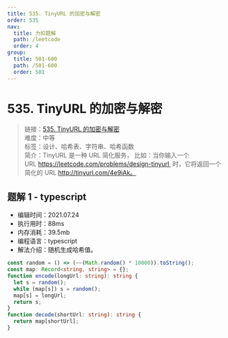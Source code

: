 ```yaml
---
title: 535. TinyURL 的加密与解密
order: 535
nav:
  title: 力扣题解
  path: /leetcode
  order: 4
group:
  title: 501-600
  path: /501-600
  order: 501
---
```


# 535. TinyURL 的加密与解密

> 链接：[535. TinyURL 的加密与解密](https://leetcode-cn.com/problems/encode-and-decode-tinyurl/)  
> 难度：中等  
> 标签：设计、哈希表、字符串、哈希函数  
> 简介：TinyURL 是一种 URL 简化服务， 比如：当你输入一个 URL https://leetcode.com/problems/design-tinyurl  时，它将返回一个简化的 URL http://tinyurl.com/4e9iAk。

## 题解 1 - typescript

- 编辑时间：2021.07.24
- 执行用时：88ms
- 内存消耗：39.5mb
- 编程语言：typescript
- 解法介绍：随机生成哈希值。

```typescript
const random = () => (~~(Math.random() * 10000)).toString();
const map: Record<string, string> = {};
function encode(longUrl: string): string {
  let s = random();
  while (map[s]) s = random();
  map[s] = longUrl;
  return s;
}
function decode(shortUrl: string): string {
  return map[shortUrl];
}
```
